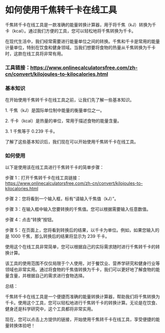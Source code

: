 如何使用千焦转千卡在线工具
=============

千焦转千卡在线工具是一款准确的能量转换计算器，用于将千焦（kJ）转换为千卡（kcal）。通过我们方便的工具，您可以轻松地将千焦转换为千卡。

在现代生活中，我们经常需要进行能量单位之间的转换。千焦和千卡是常用的能量计量单位，特别在饮食和健身领域。当我们想要将食物的热量从千焦转换为千卡时，这款在线工具将非常有用。

### 工具链接：<https://www.onlinecalculatorsfree.com/zh-cn/convert/kilojoules-to-kilocalories.html>

### 基本知识

在开始使用千焦转千卡在线工具之前，让我们先了解一些基本知识。

1\. 千焦（kJ）是国际单位制中能量的衡量单位之一。

2\. 千卡（kcal）是热量的单位，常用于描述食物的能量含量。

3\. 1 千焦等于 0.239 千卡。

了解了这些基本知识后，我们现在可以开始使用千焦转千卡在线工具。

### 如何使用

以下是使用该在线工具进行千焦转千卡的简单步骤：

步骤 1：打开千焦转千卡在线工具链接：<https://www.onlinecalculatorsfree.com/zh-cn/convert/kilojoules-to-kilocalories.html>

步骤 2：您将看到一个输入框，标有“请输入千焦值（kJ）”。

步骤 3：在输入框中输入您要转换的千焦值。您可以根据需要输入任意数值。

步骤 4：点击“转换”按钮。

步骤 5：在页面上，您将看到转换后的结果，以千卡为单位。例如，如果您输入的是 1000 千焦，那么转换后的结果将显示为 239 千卡。

使用这个在线工具非常简单，您可以根据自己的实际需求随时进行千焦转千卡的转换计算。

该工具的使用范围不仅仅局限于个人使用，对于餐饮业、营养学研究和健身行业等领域也非常实用。通过将食物的千焦值转换为千卡，我们可以更好地了解食物的能量含量，并根据自己的需求进行食物选择。

总结：

千焦转千卡在线工具是一个便捷而准确的能量转换计算器，帮助我们将千焦转换为千卡。使用这个工具，您可以轻松地进行千焦转千卡的转换计算。无论是在饮食、健身还是科学研究中，这个工具都将非常实用。

现在，您可以点击上方提供的链接，开始使用千焦转千卡在线工具，享受便捷的能量转换体验吧！